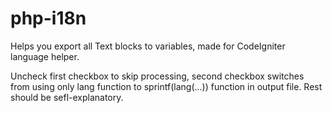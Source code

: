 # php-i18n

Helps you export all Text blocks to variables, made for CodeIgniter language helper.

Uncheck first checkbox to skip processing, second checkbox switches from using only lang function to sprintf(lang(...)) function in output file. Rest should be sefl-explanatory.
